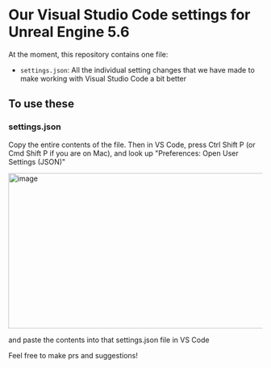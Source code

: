 # Our Visual Studio Code settings for Unreal Engine 5.6

At the moment, this repository contains one file:
- `settings.json`: All the individual setting changes that we have made to make working with Visual Studio Code a bit better

## To use these
### settings.json
Copy the entire contents of the file. Then in VS Code, press Ctrl Shift P (or Cmd Shift P if you are on Mac), and look up "Preferences: Open User Settings (JSON)"

<img width="1024" height="308" alt="image" src="https://github.com/user-attachments/assets/929765b2-6e5c-4e27-b55a-7498372a74cd" />

and paste the contents into that settings.json file in VS Code


Feel free to make prs and suggestions!
